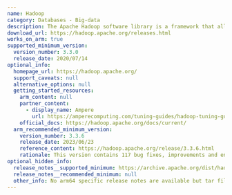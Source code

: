 ```yaml
---
name: Hadoop
category: Databases - Big-data
description: The Apache Hadoop software library is a framework that allows for distributed processing of large data sets across clusters of computers using simple programming models.
download_url: https://hadoop.apache.org/releases.html
works_on_arm: true
supported_minimum_version:
  version_number: 3.3.0
  release_date: 2020/07/14
optional_info:
  homepage_url: https://hadoop.apache.org/
  support_caveats: null
  alternative_options: null
  getting_started_resources:
    arm_content: null
    partner_content:
      - display_name: Ampere
        url: https://amperecomputing.com/tuning-guides/hadoop-tuning-guide-on-bare-metal
    official_docs: https://hadoop.apache.org/docs/current/
  arm_recommended_minimum_version:
    version_number: 3.3.6
    release_date: 2023/06/23
    reference_content: https://hadoop.apache.org/release/3.3.6.html
    rationale: This version contains 117 bug fixes, improvements and enhancements, published Software Bill of Materials (SBOM) using CycloneDX Maven plugin, moved a number of HDFS-specific APIs to Hadoop Common to make it possible for certain applications that depend on HDFS semantics to run on other Hadoop compatible file systems. HDFS Router-Router Based Federation now supports storing delegation tokens on MySQL, which improves token operation through over the original Zookeeper-based implementation.
optional_hidden_info:
  release_notes__supported_minimum: https://archive.apache.org/dist/hadoop/common/hadoop-3.3.0/
  release_notes__recommended_minimum: null
  other_info: No arm64 specific release notes are available but tar file is released for ARM64 from v3.3.0 version.
---
```

